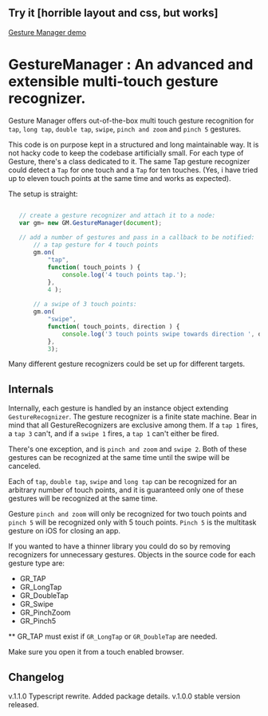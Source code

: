 ## Try it [horrible layout and css, but works]

[Gesture Manager demo](https://hyperandroid.github.io/GestureManager/index.html)

# GestureManager : An advanced and extensible multi-touch gesture recognizer. #

Gesture Manager offers out-of-the-box multi touch gesture recognition for `tap`, `long tap`, `double tap`, 
`swipe`, `pinch and zoom` and `pinch 5` gestures.

This code is on purpose kept in a structured and long maintainable way. It is not hacky code to keep the codebase
 artificially small. For each type of Gesture, there's a class dedicated to it. The same Tap gesture recognizer could 
 detect a `Tap` for one touch and a `Tap` for ten touches.
  (Yes, i have tried up to eleven touch points at the same time and works as expected). 

The setup is straight:
 
 ```javascript
 
    // create a gesture recognizer and attach it to a node:
    var gm= new GM.GestureManager(document);
    
    // add a number of gestures and pass in a callback to be notified:
        // a tap gesture for 4 touch points
        gm.on( 
            "tap", 
            function( touch_points ) {
                console.log('4 touch points tap.');
            }, 
            4 );
        
        // a swipe of 3 touch points:
        gm.on( 
            "swipe", 
            function( touch_points, direction ) {
                console.log('3 touch points swipe towards direction ', direction);
            },
            3);
 ```

Many different gesture recognizers could be set up for different targets.

## Internals

Internally, each gesture is handled by an instance object extending `GestureRecognizer`. The gesture recognizer is a 
finite state machine. Bear in mind that all GestureRecognizers are exclusive among them. If a `tap 1` fires, a
`tap 3` can't, and if a `swipe 1` fires, a `tap 1` can't either be fired.

There's one exception, and is `pinch and zoom` and `swipe 2`. Both of these gestures can be recognized at the same time
until the swipe will be canceled.

Each of `tap`, `double tap`, `swipe` and `long tap` can be recognized for an arbitrary number of touch points, and it
is guaranteed only one of these gestures will be recognized at the same time.

Gesture `pinch and zoom` will only be recognized for two touch points and `pinch 5` will be recognized only with 5 touch 
points. `Pinch 5` is the multitask gesture on iOS for closing an app.

If you wanted to have a thinner library you could do so by removing recognizers for unnecessary gestures. Objects in the
source code for each gesture type are:

* GR_TAP 
* GR_LongTap
* GR_DoubleTap
* GR_Swipe
* GR_PinchZoom
* GR_Pinch5

** GR_TAP must exist if `GR_LongTap` or `GR_DoubleTap` are needed.

Make sure you open it from a touch enabled browser.

## Changelog

v.1.1.0 Typescript rewrite. Added package details.
v.1.0.0 stable version released.
